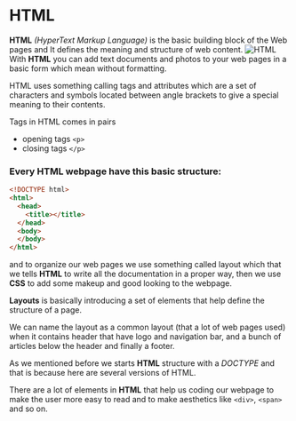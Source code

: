 # HTML
**HTML** *(HyperText Markup Language)* is the basic building block of the Web pages and It defines the meaning and structure of web content.
![HTML](https://www.bestwebsitebuilders.uk/wp-content/uploads/2018/06/html-1080x500.png)
With **HTML** you can add text documents and photos to your web pages in a basic form which mean without formatting.

HTML uses something calling tags and attributes which are a set of characters and symbols located between angle brackets to give a special meaning to their contents.

Tags in HTML comes in pairs 
  * opening tags ` <p> `  
  * closing tags ` </p> `

### Every HTML webpage have this basic structure:
```html
<!DOCTYPE html>
<html>
  <head>
    <title></title>
  </head>
  <body>
  </body>
</html>
```
and to organize our web pages we use something called layout which that we tells **HTML** to write all the documentation in a proper way, then we use **CSS** to add some makeup and good looking to the webpage.

**Layouts** is basically introducing a set of elements that help define the structure of a page.

We can name the layout as a common layout (that a lot of web pages used) when it contains header that have logo and navigation bar, and a bunch of articles below the header and finally a footer.

As we mentioned before we starts **HTML** structure with a *DOCTYPE*  and that is because here are several versions of HTML.

There are a lot of elements in **HTML** that help us coding our webpage to make the user more easy to read and to make aesthetics like `<div>`, `<span>` and so on.



